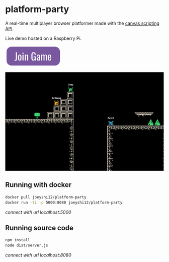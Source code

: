 # platform-party

A real-time multiplayer browser platformer made with the
<a href="https://developer.mozilla.org/en-US/docs/Web/HTML/Element/canvas">canvas scripting API</a>.

Live demo hosted on a Raspberry Pi.

<a href="https://platform-party.joeyshi.xyz">
    <img src="./images/join_game.png" width=178 alt="platform-party"/>
</a>


![Platform Party](./images/snapshot.png)


## Running with docker
```bash
docker pull joeyshi12/platform-party
docker run -ti -p 5000:8080 joeyshi12/platform-party
```
*connect with url localhost:5000*


## Running source code
```bash
npm install
node dist/server.js
```
*connect with url localhost:8080*
